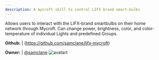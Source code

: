 ```yaml
---
description: A mycroft skill to control LIFX brand smart-bulbs
---
```

Allows users to interact with the LIFX-brand smartbulbs on their home network through Mycroft. Can change power, brightness, color, and color-temperature of individual Lights and predefined Groups.

**Github:** | (https://github.com/samclane/lifx-mycroft)

**Owner:** | [@samclane](https://github.com/samclane) ![avatart](https://avatars1.githubusercontent.com/u/5761099?v=4)

